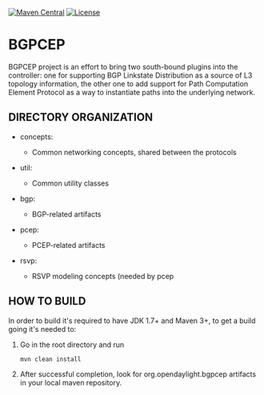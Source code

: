 [![Maven Central](https://maven-badges.herokuapp.com/maven-central/org.opendaylight.bgpcep/bgpcep-artifacts/badge.svg)](https://maven-badges.herokuapp.com/maven-central/org.opendaylight.bgpcep/bgpcep-artifacts)
[![License](https://img.shields.io/badge/License-EPL%201.0-blue.svg)](https://opensource.org/licenses/EPL-1.0)

# BGPCEP

BGPCEP project is an effort to bring two south-bound plugins into the controller:
one for supporting BGP Linkstate Distribution as a source of L3 topology information,
the other one to add support for Path Computation Element Protocol as a way to instantiate paths
into the underlying network.

## DIRECTORY ORGANIZATION

* concepts:
    *  Common networking concepts, shared between the protocols

* util:
    * Common utility classes

* bgp:
    * BGP-related artifacts

* pcep:
    * PCEP-related artifacts

* rsvp:
    * RSVP modeling concepts (needed by pcep

## HOW TO BUILD

In order to build it's required to have JDK 1.7+ and Maven 3+, to get
a build going it's needed to:

1. Go in the root directory and run

   `mvn clean install`

2. After successful completion, look for org.opendaylight.bgpcep artifacts in your local maven repository.
